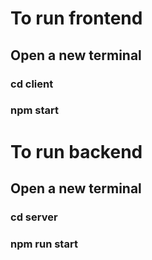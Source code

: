# To run frontend

## Open a new terminal
### cd client
### npm start

# To run backend

## Open a new terminal
### cd server
### npm run start


